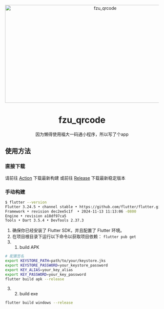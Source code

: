 <p align="center">
<img src="https://socialify.git.ci/weijianxian/fzu_qrcode/image?description=1&descriptionEditable=%E5%9B%A0%E4%B8%BA%E6%87%92%E5%BE%97%E4%BD%BF%E7%94%A8%E8%8E%8E%E5%AE%9D%E5%B0%8F%E7%A8%8B%E5%BA%8F%EF%BC%8C%E6%89%80%E4%BB%A5%E6%88%91%E5%86%99%E4%BA%86%E4%B8%AAAPP&font=Jost&forks=1&issues=1&language=1&logo=https%3A%2F%2Favatars.githubusercontent.com%2Fu%2F33548986%3Fv%3D4%26size%3D256&name=1&owner=1&pattern=Diagonal%20Stripes&pulls=1&stargazers=1&theme=Light" alt="fzu_qrcode" width="640" height="320" />
</p>

<h1 align="center">fzu_qrcode</h1>
<div align="center">因为懒得使用福大一码通小程序，所以写了个app</div>

## 使用方法

### 直接下载

请前往 [Action](https://github.com/weijianxian/fzu_qrcode/actions) 下载最新构建
或前往 [Release](https://github.com/weijianxian/fzu_qrcode/releases/latest) 下载最新稳定版本

### 手动构建

```sh
$ flutter --version
Flutter 3.24.5 • channel stable • https://github.com/flutter/flutter.git
Framework • revision dec2ee5c1f  • 2024-11-13 11:13:06 -0800
Engine • revision a18df97ca5
Tools • Dart 3.5.4 • DevTools 2.37.3
```

1. 确保你已经安装了 Flutter SDK，并且配置了 Flutter 环境。
2. 在项目根目录下运行以下命令以获取项目依赖： `flutter pub get`
3. 1. build APK

```sh
# 配置签名
export KEYSTORE_PATH=path/to/your/keystore.jks
export KEYSTORE_PASSWORD=your_keystore_password
export KEY_ALIAS=your_key_alias
export KEY_PASSWORD=your_key_password
flutter build apk --release
```

3. 2. build exe

```sh
flutter build windows --release
```
